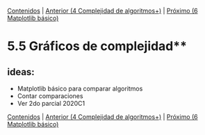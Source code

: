 [Contenidos](../Contenidos.md) \| [Anterior (4 Complejidad de algoritmos+)](05_Complejidad.md) \| [Próximo (6 Matplotlib básico)](07_matplotlib_basico.md)

# 5.5 Gráficos de complejidad**

## ideas:

- Matplotlib básico para comparar algoritmos
- Contar comparaciones
- Ver 2do parcial 2020C1





[Contenidos](../Contenidos.md) \| [Anterior (4 Complejidad de algoritmos+)](05_Complejidad.md) \| [Próximo (6 Matplotlib básico)](07_matplotlib_basico.md)

